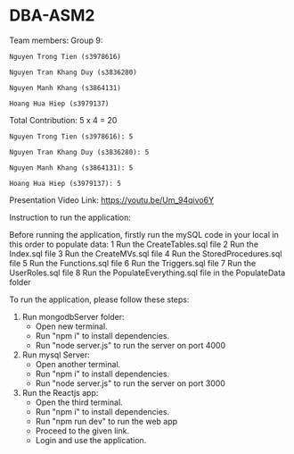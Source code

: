 # DBA-ASM2

Team members:
Group 9:

    Nguyen Trong Tien (s3978616)

    Nguyen Tran Khang Duy (s3836280)

    Nguyen Manh Khang (s3864131)

    Hoang Hua Hiep (s3979137)

Total Contribution: 5 x 4 = 20

    Nguyen Trong Tien (s3978616): 5

    Nguyen Tran Khang Duy (s3836280): 5

    Nguyen Manh Khang (s3864131): 5

    Hoang Hua Hiep (s3979137): 5

Presentation Video Link: https://youtu.be/Um_94qivo6Y

Instruction to run the application:

Before running the application, firstly run the mySQL code in your local in this order to populate data:
1 Run the CreateTables.sql file
2 Run the Index.sql file
3 Run the CreateMVs.sql file
4 Run the StoredProcedures.sql file
5 Run the Functions.sql file
6 Run the Triggers.sql file
7 Run the UserRoles.sql file
8 Run the PopulateEverything.sql file in the PopulateData folder

To run the application, please follow these steps:

1. Run mongodbServer folder:
   - Open new terminal.
   - Run "npm i" to install dependencies.
   - Run "node server.js" to run the server on port 4000
2. Run mysql Server:
   - Open another terminal.
   - Run "npm i" to install dependencies.
   - Run "node server.js" to run the server on port 3000
3. Run the Reactjs app:
   - Open the third terminal.
   - Run "npm i" to install dependencies.
   - Run "npm run dev" to run the web app
   - Proceed to the given link.
   - Login and use the application.
